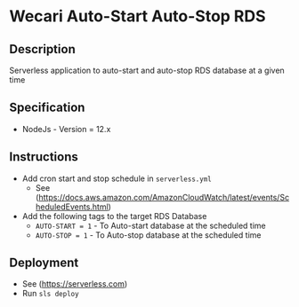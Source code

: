 # Wecari Auto-Start Auto-Stop RDS

## Description

Serverless application to auto-start and auto-stop RDS database at a given time	

## Specification

- NodeJs - Version = 12.x

## Instructions
- Add cron start and stop schedule in `serverless.yml`
  - See (https://docs.aws.amazon.com/AmazonCloudWatch/latest/events/ScheduledEvents.html)
- Add the following tags to the target RDS Database
  - `AUTO-START = 1` -  To Auto-start database at the scheduled time
  - `AUTO-STOP = 1` -  To Auto-stop database at the scheduled time

## Deployment 
- See (https://serverless.com)
- Run `sls deploy`